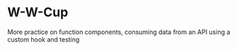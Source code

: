 # W-W-Cup
More practice on function components, consuming data from an API using a custom hook and testing
